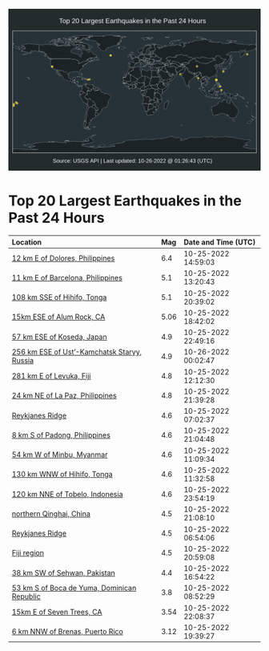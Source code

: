 ![Map](./map.png)

# Top 20 Largest Earthquakes in the Past 24 Hours

| Location | Mag | Date and Time (UTC) |
|:---|:---|:---|
| [12 km E of Dolores, Philippines](https://earthquake.usgs.gov/earthquakes/eventpage/us6000iwds) | 6.4 | 10-25-2022 14:59:03 |
| [11 km E of Barcelona, Philippines](https://earthquake.usgs.gov/earthquakes/eventpage/us6000iwdb) | 5.1 | 10-25-2022 13:20:43 |
| [108 km SSE of Hihifo, Tonga](https://earthquake.usgs.gov/earthquakes/eventpage/us7000ikc5) | 5.1 | 10-25-2022 20:39:02 |
| [15km ESE of Alum Rock, CA](https://earthquake.usgs.gov/earthquakes/eventpage/nc73799091) | 5.06 | 10-25-2022 18:42:02 |
| [57 km ESE of Koseda, Japan](https://earthquake.usgs.gov/earthquakes/eventpage/us7000ikcv) | 4.9 | 10-25-2022 22:49:16 |
| [256 km ESE of Ust’-Kamchatsk Staryy, Russia](https://earthquake.usgs.gov/earthquakes/eventpage/us7000ikdk) | 4.9 | 10-26-2022 00:02:47 |
| [281 km E of Levuka, Fiji](https://earthquake.usgs.gov/earthquakes/eventpage/us6000iwbh) | 4.8 | 10-25-2022 12:12:30 |
| [24 km NE of La Paz, Philippines](https://earthquake.usgs.gov/earthquakes/eventpage/us7000ikch) | 4.8 | 10-25-2022 21:39:28 |
| [Reykjanes Ridge](https://earthquake.usgs.gov/earthquakes/eventpage/us6000iwa4) | 4.6 | 10-25-2022 07:02:37 |
| [8 km S of Padong, Philippines](https://earthquake.usgs.gov/earthquakes/eventpage/us7000ikc6) | 4.6 | 10-25-2022 21:04:48 |
| [54 km W of Minbu, Myanmar](https://earthquake.usgs.gov/earthquakes/eventpage/us6000iwb9) | 4.6 | 10-25-2022 11:09:34 |
| [130 km WNW of Hihifo, Tonga](https://earthquake.usgs.gov/earthquakes/eventpage/us6000iwbe) | 4.6 | 10-25-2022 11:32:58 |
| [120 km NNE of Tobelo, Indonesia](https://earthquake.usgs.gov/earthquakes/eventpage/us7000ikde) | 4.6 | 10-25-2022 23:54:19 |
| [northern Qinghai, China](https://earthquake.usgs.gov/earthquakes/eventpage/us7000ikc3) | 4.5 | 10-25-2022 21:08:10 |
| [Reykjanes Ridge](https://earthquake.usgs.gov/earthquakes/eventpage/us6000iwa5) | 4.5 | 10-25-2022 06:54:06 |
| [Fiji region](https://earthquake.usgs.gov/earthquakes/eventpage/us7000ikc1) | 4.5 | 10-25-2022 20:59:08 |
| [38 km SW of Sehwan, Pakistan](https://earthquake.usgs.gov/earthquakes/eventpage/us6000iwfw) | 4.4 | 10-25-2022 16:54:22 |
| [53 km S of Boca de Yuma, Dominican Republic](https://earthquake.usgs.gov/earthquakes/eventpage/pr2022298000) | 3.8 | 10-25-2022 08:52:29 |
| [15km E of Seven Trees, CA](https://earthquake.usgs.gov/earthquakes/eventpage/nc73799186) | 3.54 | 10-25-2022 22:08:37 |
| [6 km NNW of Brenas, Puerto Rico](https://earthquake.usgs.gov/earthquakes/eventpage/pr71379683) | 3.12 | 10-25-2022 19:39:27 |
